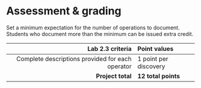 # Assessment & grading

Set a minimum expectation for the number of operations to document. Students who document more than the minimum can be issued extra credit.

Lab 2.3 criteria|Point values
-:|:-
Complete descriptions provided for each operator|1 point per discovery
**Project total**|**12 total points**
